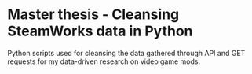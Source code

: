 # Master thesis - Cleansing SteamWorks data in Python
Python scripts used for cleansing the data gathered through API and GET requests for my data-driven research on video game mods.
